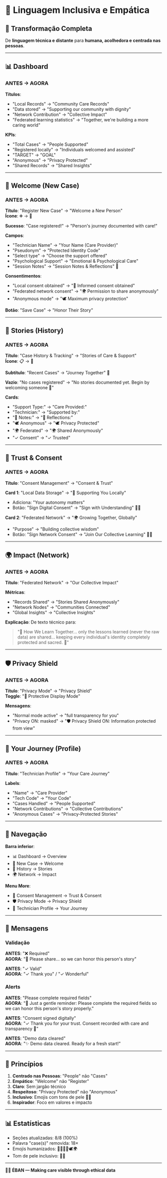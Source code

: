 # 💙 Linguagem Inclusiva e Empática

## 🌟 Transformação Completa

De **linguagem técnica e distante** para **humana, acolhedora e centrada nas pessoas**.

---

## 📊 Dashboard

### ANTES → AGORA

**Títulos**:
- "Local Records" → "Community Care Records"
- "Data stored" → "Supporting our community with dignity"
- "Network Contribution" → "Collective Impact"  
- "Federated learning statistics" → "Together, we're building a more caring world"

**KPIs**:
- "Total Cases" → "People Supported"
- "Registered locally" → "Individuals welcomed and assisted"
- "TARGET" → "GOAL"
- "Anonymous" → "Privacy Protected"
- "Shared Records" → "Shared Insights"

---

## 🤝 Welcome (New Case)

### ANTES → AGORA

**Título**: "Register New Case" → "Welcome a New Person"  
**Ícone**: ➕ → 🤝

**Sucesso**: "Case registered!" → "Person's journey documented with care!"

**Campos**:
- "Technician Name" → "Your Name (Care Provider)"
- "Pseudonym" → "Protected Identity Code"
- "Select type" → "Choose the support offered"
- "Psychological Support" → "Emotional & Psychological Care"
- "Session Notes" → "Session Notes & Reflections" 💭

**Consentimentos**:
- "Local consent obtained" → "🤝 Informed consent obtained"
- "Federated network consent" → "🌍 Permission to share anonymously"
- "Anonymous mode" → "🕊️ Maximum privacy protection"

**Botão**: "Save Case" → "Honor Their Story"

---

## 📖 Stories (History)

### ANTES → AGORA

**Título**: "Case History & Tracking" → "Stories of Care & Support"  
**Ícone**: 📋 → 📖

**Subtítulo**: "Recent Cases" → "Journey Together" 💫

**Vazio**: "No cases registered" → "No stories documented yet. Begin by welcoming someone 🌱"

**Cards**:
- "Support Type:" → "Care Provided:"
- "Technician:" → "Supported by:"
- "📝 Notes:" → "💭 Reflections:"
- "🕊️ Anonymous" → "🕊️ Privacy Protected"
- "🌍 Federated" → "🌍 Shared Anonymously"
- "✓ Consent" → "✓ Trusted"

---

## 🤝 Trust & Consent

### ANTES → AGORA

**Título**: "Consent Management" → "Consent & Trust"

**Card 1**: "Local Data Storage" → "💙 Supporting You Locally"
- Adiciona: "Your autonomy matters"
- Botão: "Sign Digital Consent" → "Sign with Understanding" ✍🏾

**Card 2**: "Federated Network" → "🌍 Growing Together, Globally"
- "Purpose" → "Building collective wisdom"
- Botão: "Sign Network Consent" → "Join Our Collective Learning" ✍🏾

---

## 🌍 Impact (Network)

### ANTES → AGORA

**Título**: "Federated Network" → "Our Collective Impact"

**Métricas**:
- "Records Shared" → "Stories Shared Anonymously"
- "Network Nodes" → "Communities Connected"
- "Global Insights" → "Collective Insights"

**Explicação**: De texto técnico para:
> "🌱 How We Learn Together... only the lessons learned (never the raw data) are shared... keeping every individual's identity completely protected and sacred. 💙"

---

## 🛡️ Privacy Shield

### ANTES → AGORA

**Título**: "Privacy Mode" → "Privacy Shield"  
**Toggle**: "💫 Protective Display Mode"

**Mensagens**:
- "Normal mode active" → "full transparency for you"
- "Privacy ON: masked" → "🛡️ Privacy Shield ON: Information protected from view"

---

## 💫 Your Journey (Profile)

### ANTES → AGORA

**Título**: "Technician Profile" → "Your Care Journey"

**Labels**:
- "Name" → "Care Provider"
- "Tech Code" → "Your Code"
- "Cases Handled" → "People Supported"
- "Network Contributions" → "Collective Contributions"
- "Anonymous Cases" → "Privacy-Protected Stories"

---

## 🧭 Navegação

**Barra inferior**:
- 📊 Dashboard → Overview
- 🤝 New Case → Welcome
- 📖 History → Stories  
- 🌍 Network → Impact

**Menu More**:
- 🤝 Consent Management → Trust & Consent
- 🛡️ Privacy Mode → Privacy Shield
- 💫 Technician Profile → Your Journey

---

## 💬 Mensagens

### Validação

**ANTES**: "❌ Required"  
**AGORA**: "💙 Please share... so we can honor this person's story"

**ANTES**: "✓ Valid"  
**AGORA**: "✓ Thank you" / "✓ Wonderful"

### Alerts

**ANTES**: "Please complete required fields"  
**AGORA**: "💙 Just a gentle reminder: Please complete the required fields so we can honor this person's story properly."

**ANTES**: "Consent signed digitally"  
**AGORA**: "✓ Thank you for your trust. Consent recorded with care and transparency 💙"

**ANTES**: "Demo data cleared"  
**AGORA**: "✨ Demo data cleared. Ready for a fresh start!"

---

## 🎯 Princípios

1. **Centrado nas Pessoas**: "People" não "Cases"
2. **Empático**: "Welcome" não "Register"  
3. **Claro**: Sem jargão técnico
4. **Respeitoso**: "Privacy Protected" não "Anonymous"
5. **Inclusivo**: Emojis com tons de pele ✍🏾
6. **Inspirador**: Foco em valores e impacto

---

## 📊 Estatísticas

- Seções atualizadas: 8/8 (100%)
- Palavra "case(s)" removida: 18×
- Emojis humanizados: 💙🤝💫🌱🕊️🌍
- Tom de pele inclusivo: ✍🏾

---

✊🏾 **ÉBAN — Making care visible through ethical data**
